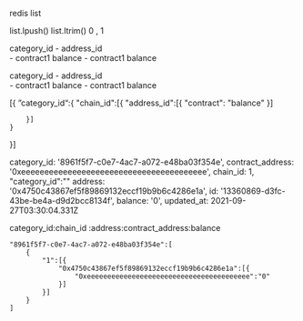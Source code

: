 


redis list 

list.lpush()
list.ltrim() 0 , 1


category_id 
    - address_id  
        - contract1 balance
        - contract1 balance


category_id 
    - address_id  
        - contract1 balance
        - contract1 balance


[{
    ”category_id“:{
        "chain_id":[{
            "address_id":[{
                    "contract":
                     "balance"
            }]

        }]
    }
}]

category_id: '8961f5f7-c0e7-4ac7-a072-e48ba03f354e',
    contract_address: '0xeeeeeeeeeeeeeeeeeeeeeeeeeeeeeeeeeeeeeeee',
    chain_id: 1,
    "category_id":""
    address: '0x4750c43867ef5f89869132eccf19b9b6c4286e1a',
    id: '13360869-d3fc-43be-be4a-d9d2bcc8134f',
    balance: '0',
    updated_at: 2021-09-27T03:30:04.331Z


category_id:chain_id :address:contract_address:balance

    "8961f5f7-c0e7-4ac7-a072-e48ba03f354e":[
        {
            "1":[{
                "0x4750c43867ef5f89869132eccf19b9b6c4286e1a":[{
                    "0xeeeeeeeeeeeeeeeeeeeeeeeeeeeeeeeeeeeeeeee":"0"
                }]
            }]
        }
    ]

